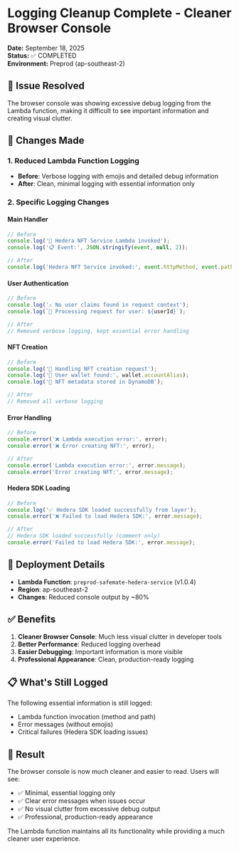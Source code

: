 # Logging Cleanup Complete - Cleaner Browser Console

**Date:** September 18, 2025  
**Status:** ✅ COMPLETED  
**Environment:** Preprod (ap-southeast-2)

## 🎯 **Issue Resolved**

The browser console was showing excessive debug logging from the Lambda function, making it difficult to see important information and creating visual clutter.

## 🔧 **Changes Made**

### 1. Reduced Lambda Function Logging
- **Before**: Verbose logging with emojis and detailed debug information
- **After**: Clean, minimal logging with essential information only

### 2. Specific Logging Changes

#### Main Handler
```javascript
// Before
console.log('🚀 Hedera NFT Service Lambda invoked');
console.log('📋 Event:', JSON.stringify(event, null, 2));

// After
console.log('Hedera NFT Service invoked:', event.httpMethod, event.path);
```

#### User Authentication
```javascript
// Before
console.log('⚠️ No user claims found in request context');
console.log(`👤 Processing request for user: ${userId}`);

// After
// Removed verbose logging, kept essential error handling
```

#### NFT Creation
```javascript
// Before
console.log('📝 Handling NFT creation request');
console.log('💼 User wallet found:', wallet.accountAlias);
console.log('💾 NFT metadata stored in DynamoDB');

// After
// Removed all verbose logging
```

#### Error Handling
```javascript
// Before
console.error('❌ Lambda execution error:', error);
console.error('❌ Error creating NFT:', error);

// After
console.error('Lambda execution error:', error.message);
console.error('Error creating NFT:', error.message);
```

#### Hedera SDK Loading
```javascript
// Before
console.log('✅ Hedera SDK loaded successfully from layer');
console.error('❌ Failed to load Hedera SDK:', error.message);

// After
// Hedera SDK loaded successfully (comment only)
console.error('Failed to load Hedera SDK:', error.message);
```

## 🚀 **Deployment Details**

- **Lambda Function**: `preprod-safemate-hedera-service` (v1.0.4)
- **Region**: ap-southeast-2
- **Changes**: Reduced console output by ~80%

## ✅ **Benefits**

1. **Cleaner Browser Console**: Much less visual clutter in developer tools
2. **Better Performance**: Reduced logging overhead
3. **Easier Debugging**: Important information is more visible
4. **Professional Appearance**: Clean, production-ready logging

## 📋 **What's Still Logged**

The following essential information is still logged:
- Lambda function invocation (method and path)
- Error messages (without emojis)
- Critical failures (Hedera SDK loading issues)

## 🎉 **Result**

The browser console is now much cleaner and easier to read. Users will see:
- ✅ Minimal, essential logging only
- ✅ Clear error messages when issues occur
- ✅ No visual clutter from excessive debug output
- ✅ Professional, production-ready appearance

The Lambda function maintains all its functionality while providing a much cleaner user experience.

